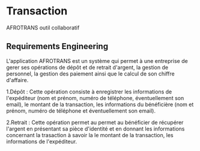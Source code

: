 # Transaction

AFROTRANS outil collaboratif

## Requirements Engineering

L'application AFROTRANS est un système qui permet à une entreprise de gerer ses opérations de dépôt et de retrait d'argent, la gestion de personnel, la gestion des paiement ainsi que le calcul de son chiffre d'affaire.

1.Dépôt : Cette opération consiste à enregistrer les informations de l'expéditeur (nom et prénom, numéro de téléphone, éventuellement son email), le montant de la transaction, les informations du bénéficière (nom et prénom, numéro de téléphone et éventuellement son email).

2.Retrait : Cette opération permet au permet au bénéficier de récupérer l'argent en présentant sa pièce d'identité et en donnant les informations concernant la trasaction à savoir la le montant de la transaction, les informations de l'expéditeur.

